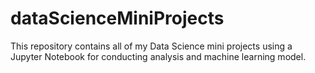 # dataScienceMiniProjects
This repository contains all of my Data Science mini projects using a Jupyter Notebook for conducting analysis and machine learning model.
